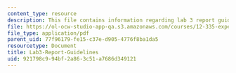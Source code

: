 ```yaml
---
content_type: resource
description: This file contains information regarding lab 3 report guidelines.
file: https://ol-ocw-studio-app-qa.s3.amazonaws.com/courses/12-335-experimental-atmospheric-chemistry-fall-2014/921798c994bf2a863c51a7686d349121_MIT12_335F14_Lab3-Report.pdf
file_type: application/pdf
parent_uid: 77f96179-fe15-c37e-d905-4776f8ba1da5
resourcetype: Document
title: Lab3-Report-Guidelines
uid: 921798c9-94bf-2a86-3c51-a7686d349121
---
```

